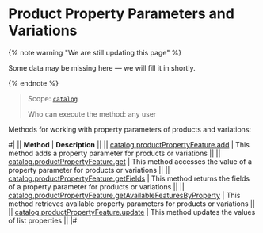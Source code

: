 # Product Property Parameters and Variations

{% note warning "We are still updating this page" %}

Some data may be missing here — we will fill it in shortly.

{% endnote %}

> Scope: [`catalog`](../../scopes/permissions.md)
>
> Who can execute the method: any user

Methods for working with property parameters of products and variations:

#|
|| **Method** | **Description** ||
|| [catalog.productPropertyFeature.add](./catalog-product-property-feature-add.md) | This method adds a property parameter for products or variations ||
|| [catalog.productPropertyFeature.get](./catalog-product-property-feature-get.md) | This method accesses the value of a property parameter for products or variations ||
|| [catalog.productPropertyFeature.getFields](./catalog-product-property-feature-get-fields.md) | This method returns the fields of a property parameter for products or variations ||
|| [catalog.productPropertyFeature.getAvailableFeaturesByProperty](./catalog-product-property-feature-get-available-features-by-property.md) | This method retrieves available property parameters for products or variations ||
|| [catalog.productPropertyFeature.update](./catalog-product-property-feature-update.md) | This method updates the values of list properties ||
|#

